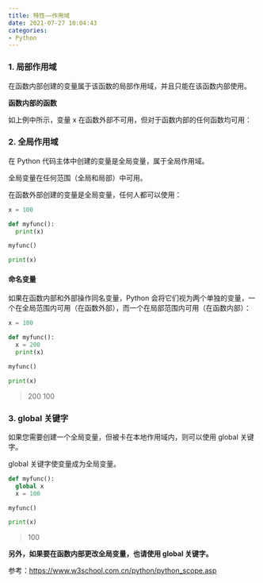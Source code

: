 ```yaml
---
title: 特性——作用域
date: 2021-07-27 10:04:43
categories:
- Python
---
```

### 1. 局部作用域

在函数内部创建的变量属于该函数的局部作用域，并且只能在该函数内部使用。

**函数内部的函数**

如上例中所示，变量 x 在函数外部不可用，但对于函数内部的任何函数均可用：



### 2. 全局作用域

在 Python 代码主体中创建的变量是全局变量，属于全局作用域。

全局变量在任何范围（全局和局部）中可用。

在函数外部创建的变量是全局变量，任何人都可以使用：

```python
x = 100

def myfunc():
  print(x)

myfunc()

print(x)
```



#### 命名变量

如果在函数内部和外部操作同名变量，Python 会将它们视为两个单独的变量，一个在全局范围内可用（在函数外部），而一个在局部范围内可用（在函数内部）：

```python
x = 100

def myfunc():
  x = 200
  print(x)

myfunc()

print(x)
```

> 200
> 100



### 3. global 关键字

如果您需要创建一个全局变量，但被卡在本地作用域内，则可以使用 global 关键字。

global 关键字使变量成为全局变量。

```python
def myfunc():
  global x
  x = 100

myfunc()

print(x)
```

> 100

**另外，如果要在函数内部更改全局变量，也请使用 global 关键字。**



参考：https://www.w3school.com.cn/python/python_scope.asp